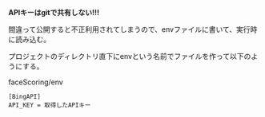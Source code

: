 **APIキーはgitで共有しない!!!**

間違って公開すると不正利用されてしまうので、envファイルに書いて、実行時に読み込む。

プロジェクトのディレクトリ直下にenvという名前でファイルを作って以下のようにする。

faceScoring/env
```
[BingAPI]
API_KEY = 取得したAPIキー
```
